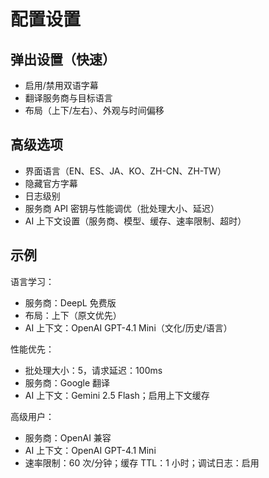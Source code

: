 # 配置设置

## 弹出设置（快速）

- 启用/禁用双语字幕
- 翻译服务商与目标语言
- 布局（上下/左右）、外观与时间偏移

## 高级选项

- 界面语言（EN、ES、JA、KO、ZH-CN、ZH-TW）
- 隐藏官方字幕
- 日志级别
- 服务商 API 密钥与性能调优（批处理大小、延迟）
- AI 上下文设置（服务商、模型、缓存、速率限制、超时）

## 示例

语言学习：

- 服务商：DeepL 免费版
- 布局：上下（原文优先）
- AI 上下文：OpenAI GPT-4.1 Mini（文化/历史/语言）

性能优先：

- 批处理大小：5，请求延迟：100ms
- 服务商：Google 翻译
- AI 上下文：Gemini 2.5 Flash；启用上下文缓存

高级用户：

- 服务商：OpenAI 兼容
- AI 上下文：OpenAI GPT-4.1 Mini
- 速率限制：60 次/分钟；缓存 TTL：1 小时；调试日志：启用
